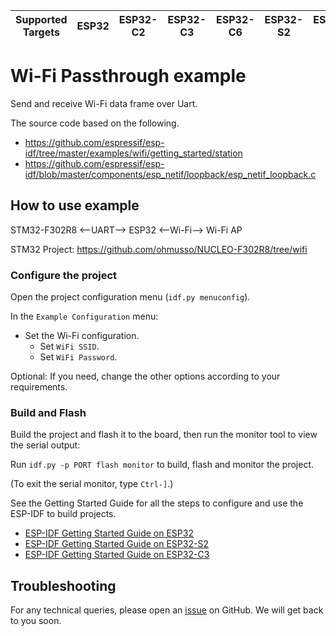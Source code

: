 | Supported Targets | ESP32 | ESP32-C2 | ESP32-C3 | ESP32-C6 | ESP32-S2 | ESP32-S3 |
| ----------------- | ----- | -------- | -------- | -------- | -------- | -------- |

# Wi-Fi Passthrough example

Send and receive Wi-Fi data frame over Uart.

The source code based on the following.

* <https://github.com/espressif/esp-idf/tree/master/examples/wifi/getting_started/station>
* <https://github.com/espressif/esp-idf/blob/master/components/esp_netif/loopback/esp_netif_loopback.c>

## How to use example

STM32-F302R8 <--UART--> ESP32 <--Wi-Fi--> Wi-Fi AP

STM32 Project: <https://github.com/ohmusso/NUCLEO-F302R8/tree/wifi>

### Configure the project

Open the project configuration menu (`idf.py menuconfig`).

In the `Example Configuration` menu:

* Set the Wi-Fi configuration.
    * Set `WiFi SSID`.
    * Set `WiFi Password`.

Optional: If you need, change the other options according to your requirements.

### Build and Flash

Build the project and flash it to the board, then run the monitor tool to view the serial output:

Run `idf.py -p PORT flash monitor` to build, flash and monitor the project.

(To exit the serial monitor, type ``Ctrl-]``.)

See the Getting Started Guide for all the steps to configure and use the ESP-IDF to build projects.

* [ESP-IDF Getting Started Guide on ESP32](https://docs.espressif.com/projects/esp-idf/en/latest/esp32/get-started/index.html)
* [ESP-IDF Getting Started Guide on ESP32-S2](https://docs.espressif.com/projects/esp-idf/en/latest/esp32s2/get-started/index.html)
* [ESP-IDF Getting Started Guide on ESP32-C3](https://docs.espressif.com/projects/esp-idf/en/latest/esp32c3/get-started/index.html)

## Troubleshooting

For any technical queries, please open an [issue](https://github.com/espressif/esp-idf/issues) on GitHub. We will get back to you soon.
